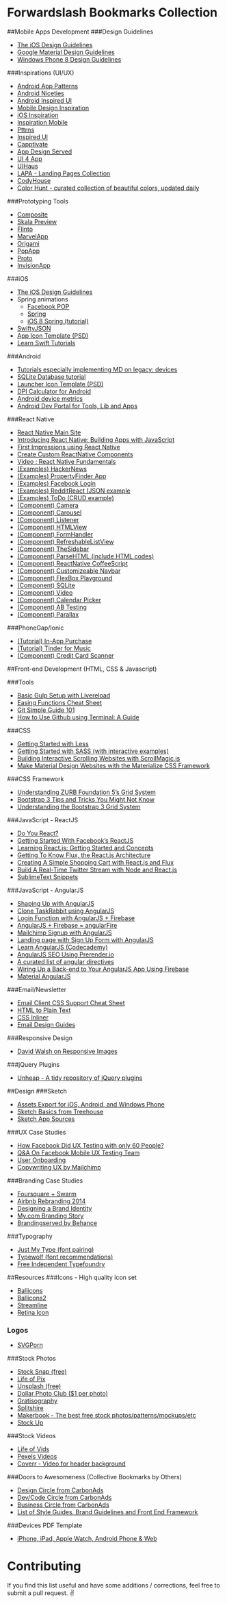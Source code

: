 Forwardslash Bookmarks Collection
=======================================

##Mobile Apps Development
###Design Guidelines
- [The iOS Design Guidelines](http://iosdesign.ivomynttinen.com)
- [Google Material Design Guidelines](http://www.google.com/design/spec/material-design/introduction.html)
- [Windows Phone 8 Design Guidelines](https://dev.windows.com/en-us/design/modern-design)

###Inspirations (UI/UX)
- [Android App Patterns](http://www.android-app-patterns.com/)
- [Android Niceties](http://androidniceties.tumblr.com/)
- [Android Inspired UI](http://android.inspired-ui.com/)
- [Mobile Design Inspiration](http://mobiledesigninspiration.tumblr.com/)
- [iOS Inspiration](http://www.iospirations.com/)
- [Inspiration Mobile](http://inspirationmobile.tumblr.com/)
- [Pttrns](http://pttrns.com/)
- [Inspired UI](http://inspired-ui.com/)
- [Capptivate](http://capptivate.co/)
- [App Design Served](http://www.appdesignserved.co/)
- [UI 4 App](http://ui4app.com/)
- [UIHaus](http://beta.uihaus.com/)
- [LAPA - Landing Pages Collection](http://lapa.ninja/)
- [CodyHouse](http://codyhouse.co/)
- [Color Hunt - curated collection of beautiful colors, updated daily](http://colorhunt.co/)

###Prototyping Tools
- [Composite](http://www.getcomposite.com/)
- [Skala Preview](http://bjango.com/mac/skalapreview/)
- [Flinto](https://www.flinto.com/)
- [MarvelApp](https://marvelapp.com/)
- [Origami](http://facebook.github.io/origami/)
- [PopApp](https://popapp.in)
- [Proto](https://proto.io/)
- [InvisionApp](http://www.invisionapp.com/)

###iOS
- [The iOS Design Guidelines](http://iosdesign.ivomynttinen.com)
- Spring animations
  - [Facebook POP](https://github.com/facebook/pop)
  - [Spring](https://github.com/MengTo/Spring)
  - [iOS 8 Spring (tutorial)](http://www.appcoda.com/view-animation-in-swift/)
- [SwiftyJSON](https://github.com/SwiftyJSON/SwiftyJSON)
- [App Icon Template (PSD)](http://appicontemplate.com/ios8)
- [Learn Swift Tutorials](http://www.learnswift.tips/)

###Android
- [Tutorials especially implementing MD on legacy: devices](http://www.android4devs.com/search/label/Tutorial)
- [SQLite Database tutorial](http://www.androidhive.info/2011/11/android-sqlite-database-tutorial/)
- [Launcher Icon Template (PSD)](http://appicontemplate.com/android)
- [DPI Calculator for Android](http://jennift.com/dpical.html)
- [Android device metrics](http://www.google.com/design/tool/devices/)
- [Android Dev Portal for Tools, Lib and Apps](https://android-arsenal.com/)

###React Native
- [React Native Main Site](http://facebook.github.io/react-native/)
- [Introducing React Native: Building Apps with JavaScript](http://www.raywenderlich.com/99473/introducing-react-native-building-apps-javascript)
- [First Impressions using React Native](http://jlongster.com/First-Impressions-using-React-Native)
- [Create Custom ReactNative Components](http://moduscreate.com/react_native_custom_components_ios/)
- [Video : React Native Fundamentals](https://egghead.io/series/react-native-fundamentals)
- [(Examples) HackerNews](https://github.com/iSimar/HackerNews-React-Native)
- [(Examples) PropertyFinder App](https://github.com/ColinEberhardt/ReactNative-PropertyFinder)
- [(Examples) Facebook Login](https://github.com/brentvatne/react-native-login)
- [(Examples) RedditReact (JSON example](https://github.com/mathieuancelin/reddit-react-native)
- [(Examples) ToDo (CRUD example)](https://github.com/joemaddalone/react-native-todo)
- [(Component) Camera](https://github.com/lwansbrough/react-native-camera)
- [(Component) Carousel](https://github.com/nick/react-native-carousel)
- [(Component) Listener](https://github.com/erikras/react-native-listener)
- [(Component) HTMLView](https://github.com/jsdf/react-native-htmlview)
- [(Component) FormHandler](https://github.com/gcanti/tcomb-form-native)
- [(Component) RefreshableListView](https://github.com/jsdf/react-native-refreshable-listview)
- [(Component) TheSidebar](https://github.com/dzannotti/react-thesidebar)
- [(Component) ParseHTML (include HTML codes)](https://github.com/iSimar/ParseHTML-React-Native)
- [(Component) ReactNative CoffeeScript](https://github.com/diegodurli/ReactNativeCoffee)
- [(Component) Customizeable Navbar](https://github.com/Kureev/react-native-navbar)
- [(Component) FlexBox Playground](https://github.com/glenjamin/ReactNativeFlexboxPlayground)
- [(Component) SQLite](https://github.com/almost/react-native-sqlite)
- [(Component) Video](https://github.com/brentvatne/react-native-video)
- [(Component) Calendar Picker](https://github.com/stephy/CalendarPicker)
- [(Component) AB Testing](https://github.com/lwansbrough/react-native-ab)
- [(Component) Parallax](https://github.com/oblador/react-native-parallax)


###PhoneGap/Ionic
- [(Tutorial) In-App Purchase](http://fovea.cc/blog/index.php/3-steps-tutorial-for-phonegap-in-app-purchase-on-ios/)
- [(Tutorial) Tinder for Music](https://thinkster.io/ionic-framework-tutorial/)
- [(Component) Credit Card Scanner](https://github.com/card-io/card.io-iOS-SDK-PhoneGap)

##Front-end Development (HTML, CSS & Javascript)

###Tools
- [Basic Gulp Setup with Livereload](http://rhumaric.com/2014/01/livereload-magic-gulp-style/)
- [Easing Functions Cheat Sheet](http://easings.net/)
- [Git Simple Guide 101](http://rogerdudler.github.io/git-guide/)
- [How to Use Github using Terminal: A Guide](https://18f.gsa.gov/2015/03/03/how-to-use-github-and-the-terminal-a-guide/)

###CSS
- [Getting Started with Less](https://scotch.io/tutorials/getting-started-with-less)
- [Getting Started with SASS (with interactive examples)](https://scotch.io/tutorials/getting-started-with-sass)
- [Building Interactive Scrolling Websites with ScrollMagic.js](https://scotch.io/tutorials/building-interactive-scrolling-websites-with-scrollmagic-js)
- [Make Material Design Websites with the Materialize CSS Framework](https://scotch.io/tutorials/make-material-design-websites-with-the-materialize-css-framework)

###CSS Framework
- [Understanding ZURB Foundation 5’s Grid System](https://scotch.io/tutorials/understanding-zurb-foundation-5s-grid-system)
- [Bootstrap 3 Tips and Tricks You Might Not Know](https://scotch.io/bar-talk/bootstrap-3-tips-and-tricks-you-might-not-know)
- [Understanding the Bootstrap 3 Grid System](https://scotch.io/tutorials/understanding-the-bootstrap-3-grid-system)

###JavaScript - ReactJS
- [Do You React?](https://laracasts.com/series/do-you-react)
- [Getting Started With Facebook’s ReactJS](https://scotch.io/courses/getting-started-with-facebooks-react-js)
- [Learning React.js: Getting Started and Concepts](https://scotch.io/tutorials/learning-react-getting-started-and-concepts)
- [Getting To Know Flux, the React.js Architecture](https://scotch.io/tutorials/getting-to-know-flux-the-react-js-architecture)
- [Creating A Simple Shopping Cart with React.js and Flux](https://scotch.io/tutorials/creating-a-simple-shopping-cart-with-react-js-and-flux)
- [Build A Real-Time Twitter Stream with Node and React.js](https://scotch.io/tutorials/build-a-real-time-twitter-stream-with-node-and-react-js)
- [SublimeText Snippets](https://github.com/reactjs/sublime-react)

###JavaScript - AngularJS
- [Shaping Up with AngularJS](http://campus.codeschool.com/courses/shaping-up-with-angular-js/)
- [Clone TaskRabbit using AngularJS](https://code4startup.com/projects/ninja-learn-angularjs-firebase-by-cloning-udemy)
- [Login Function with AngularJS + Firebase](http://devsidestories.blogspot.com/2014/04/implementing-login-with-firebase-and.html)
- [AngularJS + Firebase = angularFire](http://www.tamas.io/angularjs-firebase-angularfire/)
- [Mailchimp Signup with AngularJS](http://onehungrymind.com/build-mailchimp-signup-form-angularjs/)
- [Landing page with Sign Up Form with AngularJS](http://www.fizerkhan.com/blog/posts/Startup-Landing-Pages-with-Firebase.html)
- [Learn AngularJS (Codecademy)](http://www.codecademy.com/learn/learn-angularjs)
- [AngularJS SEO Using Prerender.io](http://www.slideshare.net/Battlefy/seofriendly-single-page-applications-angularjs-prerenderio-by-battlefy-jaime-bueza)
- [A curated list of angular directives](http://angular-js.in/)
- [Wiring Up a Back-end to Your AngularJS App Using Firebase](http://junereycasuga.github.io/blog/2014/06/21/wiring-up-a-back-end-to-your-angularjs-app-using-firebase/)
- [Material AngularJS](https://material.angularjs.org/latest/#/)

###Email/Newsletter
- [Email Client CSS Support Cheat Sheet](http://templates.mailchimp.com/resources/email-client-css-support/)
- [HTML to Plain Text](http://templates.mailchimp.com/resources/html-to-text/)
- [CSS Inliner](http://templates.mailchimp.com/resources/inline-css/)
- [Email Design Guides](https://www.campaignmonitor.com/guides/)

###Responsive Design
- [David Walsh on Responsive Images](http://davidwalsh.name/responsive-design)

###jQuery Plugins
- [Unheap - A tidy repository of jQuery plugins](http://www.unheap.com/mobile/)

##Design
###Sketch
- [Assets Export for iOS, Android, and Windows Phone](https://github.com/geertwille/sketch-export-assets)
- [Sketch Basics from Treehouse](http://teamtreehouse.com/library/sketch-basics)
- [Sketch App Sources](http://www.sketchappsources.com/)

###UX Case Studies
- [How Facebook Did UX Testing with only 60 People?](http://www.fastcolabs.com/3008397/open-company/how-facebook-did-ux-testing-facebook-home-fewer-60-people)
- [Q&A On Facebook Mobile UX Testing Team](http://www.fastcolabs.com/3007979/open-company/secrets-facebooks-mobile-ux-testing-team)
- [User Onboarding](http://www.useronboard.com/)
- [Copywriting UX by Mailchimp](http://voiceandtone.com/)

###Branding Case Studies
- [Foursquare + Swarm](http://www.designboom.com/design/red-antler-new-foursquare-identity-process-08-07-2014/)
- [Airbnb Rebranding 2014](http://www.designboom.com/design/airbnb-rebrand-gives-its-community-a-sense-of-belonging-07-16-2014/)
- [Designing a Brand Identity](https://creativemarket.com/blog/2013/07/23/designing-a-brand-identity)
- [My.com Branding Story](https://www.behance.net/gallery/10980469/Mycom-Identity)
- [Brandingserved by Behance](http://www.brandingserved.com/)

###Typography
- [Just My Type (font pairing)](http://justmytype.co/)
- [Typewolf (font recommendations)](http://www.typewolf.com/recommendations)
- [Free Independent Typefoundry](http://fontfabric.com/)

##Resources
###Icons - High quality icon set
- [Ballicons](http://ballicons.net/)
- [Ballicons2](http://pixelbuddha.net/ballicons2/)
- [Streamline](http://www.streamlineicons.com/)
- [Retina Icon](http://retinaicon.com/)

### Logos
- [SVGPorn](http://svgporn.com/)

###Stock Photos
- [Stock Snap (free)](https://stocksnap.io/)
- [Life of Pix](http://www.lifeofpix.com/)
- [Unsplash (free)](https://unsplash.com/)
- [Dollar Photo Club ($1 per photo)](https://unsplash.com/)
- [Gratisography](http://www.gratisography.com/)
- [Splitshire](http://www.splitshire.com/)
- [Makerbook - The best free stock photos/patterns/mockups/etc](http://makerbook.net/)
- [Stock Up](http://www.sitebuilderreport.com/stock-up)

###Stock Videos
- [Life of Vids](http://www.lifeofvids.com)
- [Pexels Videos](https://videos.pexels.com/)
- [Coverr - Video for header background](http://www.coverr.co)

###Doors to Awesomeness (Collective Bookmarks by Others)
- [Design Circle from CarbonAds](http://carbonads.net/design.php)
- [Dev/Code Circle from CarbonAds](http://carbonads.net/dev_code.php)
- [Business Circle from CarbonAds](http://carbonads.net/founders_business.php)
- [List of Style Guides, Brand Guidelines and Front End Framework](https://medium.com/@iamtec/a-list-of-style-guides-brand-guidelines-and-front-end-frameworks-e5bb62db91e5)

###Devices PDF Template
- [iPhone, iPad, Apple Watch, Android Phone & Web](https://marvelapp.com/static/assets/devices.pdf)

# Contributing
If you find this list useful and have some additions / corrections, feel free to submit a pull request. :v:
